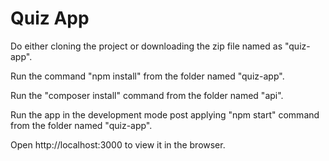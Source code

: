 # Quiz App

Do either cloning the project or downloading the zip file named as "quiz-app".

Run the command "npm install" from the folder named "quiz-app".

Run the "composer install" command from the folder named "api".

Run the app in the development mode post applying "npm start" command from the folder named "quiz-app".

Open http://localhost:3000 to view it in the browser.

